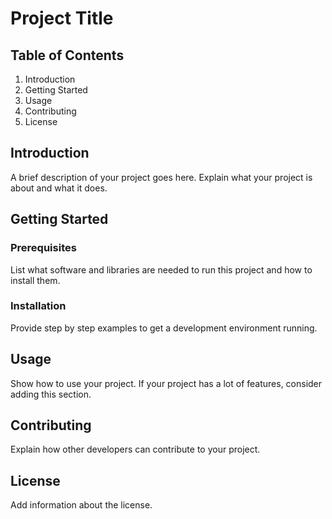 # Project Title

## Table of Contents

1. Introduction
2. Getting Started
3. Usage
4. Contributing
5. License

## Introduction

A brief description of your project goes here. Explain what your project is about and what it does.

## Getting Started

### Prerequisites

List what software and libraries are needed to run this project and how to install them.

### Installation

Provide step by step examples to get a development environment running.

## Usage

Show how to use your project. If your project has a lot of features, consider adding this section.

## Contributing

Explain how other developers can contribute to your project.

## License

Add information about the license.